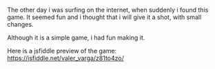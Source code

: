 The other day i was surfing on the internet, when suddenly i found this game.
It seemed fun and i thought that i will give it a shot, with small changes.

Although it is a simple game, i had fun making it.

Here is a jsfiddle preview of the game: https://jsfiddle.net/valer_varga/z81to4zo/
